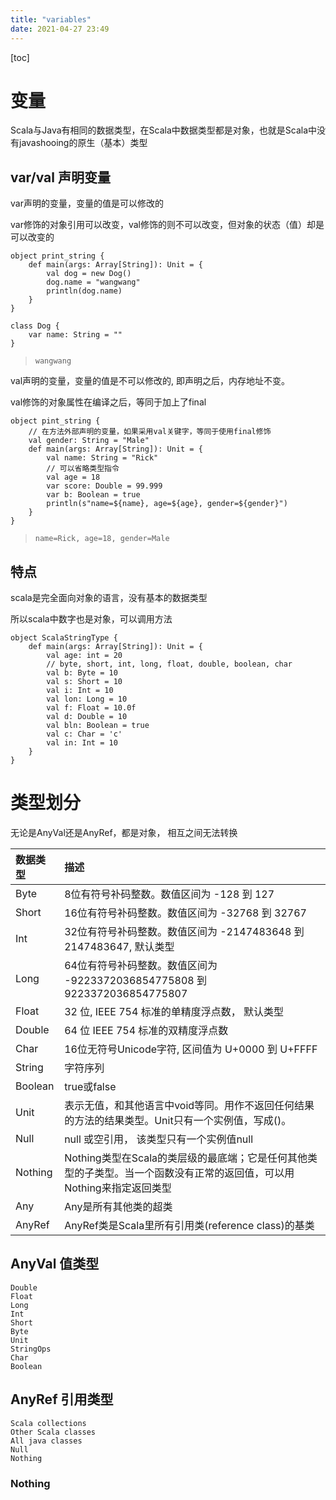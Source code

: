 ```yaml
---
title: "variables"
date: 2021-04-27 23:49
---
```

[toc]



# 变量

Scala与Java有相同的数据类型，在Scala中数据类型都是对象，也就是Scala中没有javashooing的原生（基本）类型







## var/val 声明变量

var声明的变量，变量的值是可以修改的

var修饰的对象引用可以改变，val修饰的则不可以改变，但对象的状态（值）却是可以改变的

```
object print_string {
    def main(args: Array[String]): Unit = {
        val dog = new Dog()
        dog.name = "wangwang"
        println(dog.name)
    }
}

class Dog {
    var name: String = ""
}

```

> ```
> wangwang
> ```
>
> 



val声明的变量，变量的值是不可以修改的, 即声明之后，内存地址不变。

val修饰的对象属性在编译之后，等同于加上了final

```
object pint_string {
    // 在方法外部声明的变量，如果采用val关键字，等同于使用final修饰
    val gender: String = "Male"
    def main(args: Array[String]): Unit = {
        val name: String = "Rick"
        // 可以省略类型指令
        val age = 18
        var score: Double = 99.999
        var b: Boolean = true
        println(s"name=${name}, age=${age}, gender=${gender}")
    }
}

```

> ```
> name=Rick, age=18, gender=Male
> ```
>
> 



## 特点

scala是完全面向对象的语言，没有基本的数据类型

所以scala中数字也是对象，可以调用方法



```
object ScalaStringType {
    def main(args: Array[String]): Unit = {
        val age: int = 20
        // byte, short, int, long, float, double, boolean, char
        val b: Byte = 10
        val s: Short = 10
        val i: Int = 10
        val lon: Long = 10
        val f: Float = 10.0f
        val d: Double = 10
        val bln: Boolean = true
        val c: Char = 'c'
        val in: Int = 10
    }
}
```



# 类型划分

无论是AnyVal还是AnyRef，都是对象， 相互之间无法转换



| 数据类型 | 描述                                                         |
| :------- | :----------------------------------------------------------- |
| Byte     | 8位有符号补码整数。数值区间为 -128 到 127                    |
| Short    | 16位有符号补码整数。数值区间为 -32768 到 32767               |
| Int      | 32位有符号补码整数。数值区间为 -2147483648 到 2147483647, 默认类型 |
| Long     | 64位有符号补码整数。数值区间为 -9223372036854775808 到 9223372036854775807 |
| Float    | 32 位, IEEE 754 标准的单精度浮点数， 默认类型                |
| Double   | 64 位 IEEE 754 标准的双精度浮点数                            |
| Char     | 16位无符号Unicode字符, 区间值为 U+0000 到 U+FFFF             |
| String   | 字符序列                                                     |
| Boolean  | true或false                                                  |
| Unit     | 表示无值，和其他语言中void等同。用作不返回任何结果的方法的结果类型。Unit只有一个实例值，写成()。 |
| Null     | null 或空引用， 该类型只有一个实例值null                     |
| Nothing  | Nothing类型在Scala的类层级的最底端；它是任何其他类型的子类型。当一个函数没有正常的返回值，可以用Nothing来指定返回类型 |
| Any      | Any是所有其他类的超类                                        |
| AnyRef   | AnyRef类是Scala里所有引用类(reference class)的基类           |



## AnyVal 值类型

```
Double
Float
Long
Int
Short
Byte
Unit
StringOps
Char
Boolean
```



## AnyRef 引用类型

```
Scala collections
Other Scala classes
All java classes
Null
Nothing
```



### Nothing

```

```















